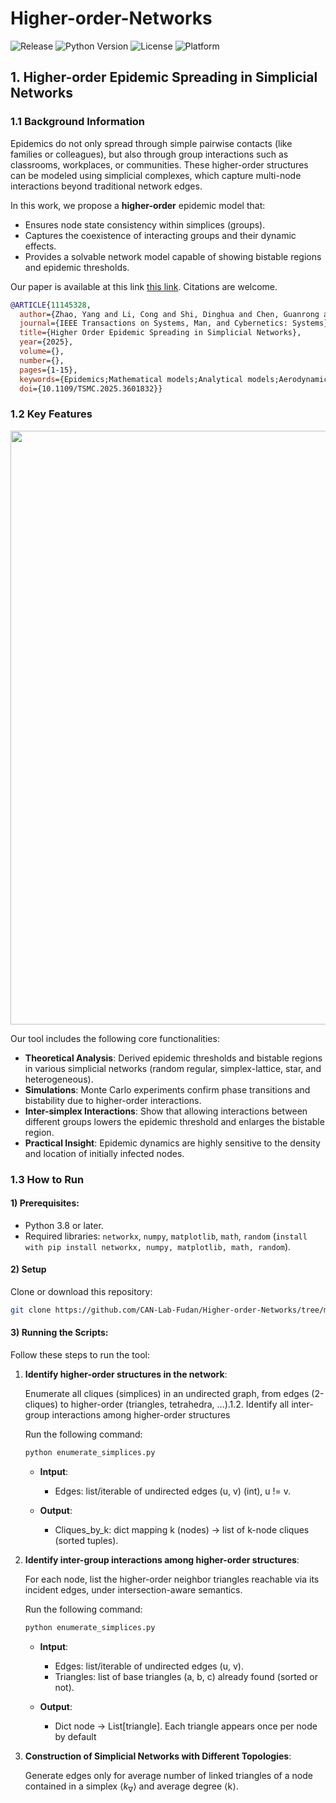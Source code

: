 # Higher-order-Networks

![Release](https://img.shields.io/badge/release-v1.0.0-blue.svg) ![Python Version](https://img.shields.io/badge/python-%3E%3D%203.7-blue.svg) 
 ![License](https://img.shields.io/badge/license-Apache%202.0-green.svg) ![Platform](https://img.shields.io/badge/platform-win%20%7C%20macos%20%7C%20linux-yellow.svg)

## 1. Higher-order Epidemic Spreading in Simplicial Networks
### 1.1 Background Information
Epidemics do not only spread through simple pairwise contacts (like families or colleagues), but also through group interactions such as classrooms, workplaces, or communities. These higher-order structures can be modeled using simplicial complexes, which capture multi-node interactions beyond traditional network edges.

In this work, we propose a **higher-order** epidemic model that:
* Ensures node state consistency within simplices (groups).
* Captures the coexistence of interacting groups and their dynamic effects.
* Provides a solvable network model capable of showing bistable regions and epidemic thresholds.

Our paper is available at this link [this link](https://ieeexplore.ieee.org/document/11145328). Citations are welcome.

```bibtex
@ARTICLE{11145328,
  author={Zhao, Yang and Li, Cong and Shi, Dinghua and Chen, Guanrong and Li, Xiang},
  journal={IEEE Transactions on Systems, Man, and Cybernetics: Systems}, 
  title={Higher Order Epidemic Spreading in Simplicial Networks}, 
  year={2025},
  volume={},
  number={},
  pages={1-15},
  keywords={Epidemics;Mathematical models;Analytical models;Aerodynamics;Numerical models;Diseases;Couplings;Tensors;Silicon;Nonlinear dynamical systems;Epidemic spreading;higher order structure;simplicial network;state consistency},
  doi={10.1109/TSMC.2025.3601832}}
```
### 1.2 Key Features
<img src="https://github.com/CAN-Lab-Fudan/Higher-order-Networks/blob/master/Higher-order%20Epidemic%20Spreading%20in%20Simplicial%20Networks/Key%20Features.jpg" width="950px">

Our tool includes the following core functionalities:
* **Theoretical Analysis**: Derived epidemic thresholds and bistable regions in various simplicial networks (random regular, simplex-lattice, star, and heterogeneous).
* **Simulations**: Monte Carlo experiments confirm phase transitions and bistability due to higher-order interactions.
* **Inter-simplex Interactions**: Show that allowing interactions between different groups lowers the epidemic threshold and enlarges the bistable region.
* **Practical Insight**: Epidemic dynamics are highly sensitive to the density and location of initially infected nodes.

### 1.3 How to Run
#### 1) Prerequisites:
* Python 3.8 or later.
* Required libraries: ``networkx``, ``numpy``, ``matplotlib``, ``math``, ``random``  (``install with pip install networkx, numpy, matplotlib, math, random``).

#### 2) Setup
Clone or download this repository:
```bash
git clone https://github.com/CAN-Lab-Fudan/Higher-order-Networks/tree/master/Higher-order%20Epidemic%20Spreading%20in%20Simplicial%20Networks.git
```

#### 3) Running the Scripts:

Follow these steps to run the tool:

1. **Identify higher-order structures in the network**:

   Enumerate all cliques (simplices) in an undirected graph, from edges (2-cliques) to higher-order (triangles, tetrahedra, …).1.2. Identify all inter-group interactions among higher-order structures

   Run the following command:

   ```Python
   python enumerate_simplices.py
   ```
   
   * **Intput**:
     * Edges: list/iterable of undirected edges (u, v) (int), u != v.
      
   * **Output**:
     * Cliques_by_k: dict mapping k (nodes) → list of k-node cliques (sorted tuples).

2. **Identify inter-group interactions among higher-order structures**:

   For each node, list the higher-order neighbor triangles reachable via its incident edges, under intersection-aware semantics.

   Run the following command:

   ```Python
   python enumerate_simplices.py
   ```
   
   * **Intput**:
     * Edges: list/iterable of undirected edges (u, v).
     * Triangles: list of base triangles (a, b, c) already found (sorted or not).

   * **Output**:
     * Dict node -> List[triangle]. Each triangle appears once per node by default

3. **Construction of Simplicial Networks with Different Topologies**:

   Generate edges only for average number of linked triangles of a node contained in a simplex ⟨$k_\nabla$⟩ and average degree ⟨k⟩.
   
